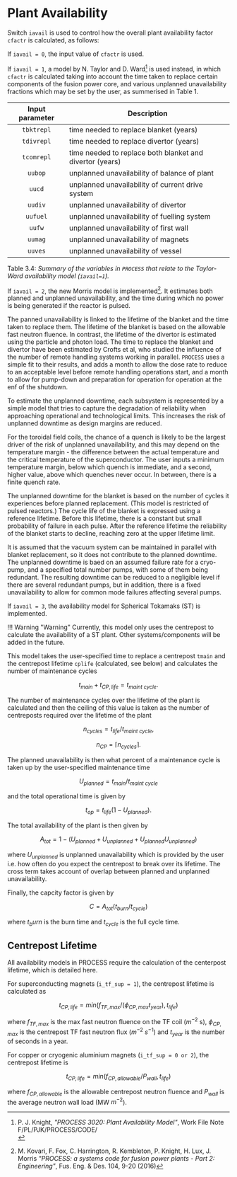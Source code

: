 # Plant Availability

Switch `iavail` is used to control how the overall plant availability factor `cfactr` is calculated, as follows:

If `iavail = 0`, the input value of `cfactr` is used.

If `iavail = 1`, a model by N. Taylor and D. Ward[^1] is used instead, in which `cfactr` is calculated taking into account the time taken to replace certain components of the fusion power core, and various unplanned unavailability fractions which may be set by the user, as summerised in Table 1.

| Input parameter | Description |
| :-: | - |
| `tbktrepl` | time needed to replace blanket (years) |
| `tdivrepl` | time needed to replace divertor (years) |
| `tcomrepl` | time  needed to replace both blanket and divertor (years) |
| `uubop` | unplanned unavailability of balance of plant |
| `uucd` | unplanned unavailability of current drive system |
| `uudiv` | unplanned unavailability of divertor |
| `uufuel` | unplanned unavailability of fuelling system |
| `uufw` | unplanned unavailability of first wall |
| `uumag` | unplanned unavailability of magnets |
| `uuves` | unplanned unavailability of vessel |

Table 3.4: *Summary of the variables in `PROCESS` that relate to the Taylor-Ward availability model (`iavail=1`).*

If `iavail = 2`, the new Morris model is implemented[^2]. It estimates both planned and unplanned unavailability, and the time during which no power is being generated if the reactor is pulsed.

The panned unavailability is linked to the lifetime of the blanket and the time taken to replace them. The lifetime of the blanket is based on the allowable fast neutron fluence. In contrast, the lifetime of the divertor is estimated using the particle and photon load. The time to replace the blanket and divertor have been estimated by Crofts et al, who studied the influence of the number of remote handling systems working in parallel. `PROCESS` uses a simple fit to their results, and adds a month to allow the dose rate to reduce to an acceptable level before remote handling operations start, and a month to allow for pump-down and preparation for operation for operation at the enf of the shutdown.

To estimate the unplanned downtime, each subsystem is represented by a simple model that tries to capture the degradation of reliability when approaching operational and technological limits. This increases the risk of unplanned downtime as design margins are reduced.

For the toroidal field coils, the chance of a quench is likely to be the largest driver of the risk of unplanned unavailability, and this may depend on the temperature margin - the difference between the actual temperature and the critical temperature of the superconductor. The user inputs a minimum temperature margin, below which quench is immediate, and a second, higher value, above which quenches never occur. In between, there is a finite quench rate.

The unplanned downtime for the blanket is based on the number of cycles it experiences before planned replacement. (This model is restricted of pulsed reactors.) The cycle life of the blanket is expressed using a reference lifetime. Before this lifetime, there is a constant but small probability of failure in each pulse. After the reference lifetime the reliability of the blanket starts to decline, reaching zero at the upper lifetime limit.

It is assumed that the vacuum system can be maintained in parallel with blanket replacement, so it does not contribute to the planned downtime. The unplanned downtime is baed on an assumed failure rate for a cryo-pump, and a specified total number pumps, with some of them being redundant. The resulting downtime can be reduced to a negligible level if there are several redundant pumps, but in addition, there is a fixed unavailability to allow for common mode failures affecting several pumps.

If `iavail = 3`, the availability model for Spherical Tokamaks (ST) is implemented. 

!!! Warning "Warning"
		Currently, this model only uses the centrepost to calculate the availability of a ST plant. Other systems/components will be added in the future.

This model takes the user-specified time to replace a centrepost `tmain` and the centrepost lifetime `cplife` (calculated, see below) and calculates the number of maintenance cycles

$$ t_{main} + t_{CP,life} = t_{maint\text{ }cycle}. $$

The number of maintenance cycles over the lifetime of the plant is calculated and then the ceiling of this value is taken as the number of centreposts required over the lifetime of the plant

$$ n_{cycles} = t_{life} / t_{maint\text{ }cycle}, $$

$$ n_{CP} = \lceil n_{cycles} \rceil. $$

The planned unavailability is then what percent of a maintenance cycle is taken up by the user-specified maintenance time

$$ U_{planned} = t_{main} / t_{maint\text{ }cycle} $$

and the total operational time is given by

$$ t_{op} = t_{life} (1 - U_{planned}). $$

The total availability of the plant is then given by

$$ A_{tot} = 1 - (U_{planned} + U_{unplanned} + U_{planned}U_{unplanned}) $$

where $U_{unplanned}$ is unplanned unavailability which is provided by the user i.e. how often do you expect the centrepost to break over its lifetime. The cross term takes account of overlap between planned and unplanned unavailability.

Finally, the capcity factor is given by

$$ C = A_{tot} (t_{burn} / t_{cycle}) $$

where $t_burn$ is the burn time and $t_{cycle}$ is the full cycle time.

## Centrepost Lifetime

All availability models in PROCESS require the calculation of the centerpost lifetime, which is detailed here.

For superconducting magnets (`i_tf_sup = 1`), the centrepost lifetime is calculated as

$$ t_{CP,life} = min(f_{TF,max}/(\phi_{CP,max}t_{year}),t_{life}) $$

where $f_{TF,max}$ is the max fast neutron fluence on the TF coil ($m^{-2}$ s), $\phi_{CP,max}$ is the centrepost TF fast neutron flux ($m^{-2}$ $s^{-1}$) and $t_{year}$ is the number of seconds in a year.

For copper or cryogenic aluminium magnets (`i_tf_sup = 0 or 2`), the centrepost lifetime is

$$ t_{CP,life} = min(f_{CP, allowable}/P_{wall}, t_{life}) $$

where $f_{CP, allowable}$ is the allowable centrepost neutron fluence and $P_{wall}$ is the average neutron wall load (MW $m^{-2}$).

[^1]: P. J. Knight, *"PROCESS 3020: Plant Availability Model"*, Work File Note
F/PL/PJK/PROCESS/CODE/<br>
[^2]: M. Kovari, F. Fox, C. Harrington, R. Kembleton, P. Knight, H. Lux, J. Morris *"PROCESS: a systems code for fusion power plants - Part 2: Engineering"*, Fus. Eng. & Des. 104, 9-20 (2016)